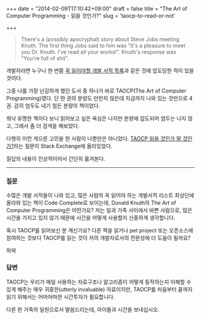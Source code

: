 +++
date = "2014-02-09T17:10:42+09:00"
draft = false
title = "The Art of Computer Programming - 읽을 것인가?"
slug = 'taocp-to-read-or-not'

+++

> There's a (possibly apocryphal) story about Steve Jobs meeting Knuth. The first thing Jobs said to him was "It's a pleasure to meet you Dr. Knuth. I've read all your works!". Knuth's response was "You're full of shit".

개발자라면 누구나 한 번쯤 [꼭 읽어야할 개발 서적 목록](http://stackoverflow.com/questions/1711/what-is-the-single-most-influential-book-every-programmer-should-read)과 같은 것에 압도당한 적이 있을 것이다.

그중 나를 가장 난감하게 했던 도서 중 하나가 바로 TAOCP(The Art of Computer Programming)였다. 단 한 권의 분량도 만만치 않은데 지금까지 나와 있는 것만으로 4권. 감히 엄두도 내기 힘든 분량의 책이었다.

워낙 유명한 책이다 보니 읽어보고 싶은 욕심은 나지만 분량에 압도되어 엄두는 나지 않고, 그래서 좀 더 검색을 해보았다.

다행히 이런 게으른 고민을 한 사람이 나뿐만은 아니었다. [TAOCP 읽을 것인가 말 것인가?](http://programmers.stackexchange.com/questions/17214/the-art-of-computer-programming-to-read-or-not-to-read)라는 질문이 Stack Exchange에 올라있었다.

질답의 내용이 인상적이어서 간단히 옮겨본다.

----

### 질문

수많은 개발 서적들이 나와 있고, 많은 사람의 꼭 읽어야 하는 개발서적 리스트 최상단에 올라와 있는 책이 Code Complete로 보이는데, Donald Knuth의 The Art of Computer Programming은 어떤가요? 저는 일과 가족 사이에서 바쁜 사람으로, 많은 시간을 가지고 있지 않기 때문에 시간을 어떻게 사용할지 신중하게 생각합니다.

혹시 TAOCP를 읽어보신 분 계신가요? 다른 책을 읽거나 pet project 또는 오픈소스에 참여하는 것보다 TAOCP를 읽는 것이 저의 개발자로서의 전문성에 더 도움이 될까요?

하략

### 답변

TAOCP는 우리가 매일 사용하는 자료구조나 알고리즘이 어떻게 동작하는지 이해할 수 있게 해주는 매우 귀중한(utterly invaluable) 자료이지만, TAOCP를 처음부터 끝까지 읽기 위해서는 어마어마한 시간투자가 필요합니다.

다른 한 가족의 일원으로서 말씀드리는데, 아이들과 시간을 보내십시오.

